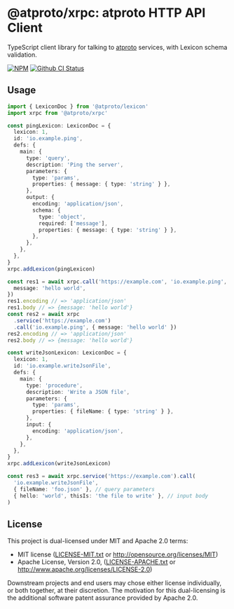# @atproto/xrpc: atproto HTTP API Client

TypeScript client library for talking to [atproto](https://atproto.com) services, with Lexicon schema validation.

[![NPM](https://img.shields.io/npm/v/@atproto/xrpc)](https://www.npmjs.com/package/@atproto/xrpc)
[![Github CI Status](https://github.com/bluesky-social/atproto/actions/workflows/repo.yaml/badge.svg)](https://github.com/bluesky-social/atproto/actions/workflows/repo.yaml)

## Usage

```typescript
import { LexiconDoc } from '@atproto/lexicon'
import xrpc from '@atproto/xrpc'

const pingLexicon: LexiconDoc = {
  lexicon: 1,
  id: 'io.example.ping',
  defs: {
    main: {
      type: 'query',
      description: 'Ping the server',
      parameters: {
        type: 'params',
        properties: { message: { type: 'string' } },
      },
      output: {
        encoding: 'application/json',
        schema: {
          type: 'object',
          required: ['message'],
          properties: { message: { type: 'string' } },
        },
      },
    },
  },
}
xrpc.addLexicon(pingLexicon)

const res1 = await xrpc.call('https://example.com', 'io.example.ping', {
  message: 'hello world',
})
res1.encoding // => 'application/json'
res1.body // => {message: 'hello world'}
const res2 = await xrpc
  .service('https://example.com')
  .call('io.example.ping', { message: 'hello world' })
res2.encoding // => 'application/json'
res2.body // => {message: 'hello world'}

const writeJsonLexicon: LexiconDoc = {
  lexicon: 1,
  id: 'io.example.writeJsonFile',
  defs: {
    main: {
      type: 'procedure',
      description: 'Write a JSON file',
      parameters: {
        type: 'params',
        properties: { fileName: { type: 'string' } },
      },
      input: {
        encoding: 'application/json',
      },
    },
  },
}
xrpc.addLexicon(writeJsonLexicon)

const res3 = await xrpc.service('https://example.com').call(
  'io.example.writeJsonFile',
  { fileName: 'foo.json' }, // query parameters
  { hello: 'world', thisIs: 'the file to write' }, // input body
)
```

## License

This project is dual-licensed under MIT and Apache 2.0 terms:

- MIT license ([LICENSE-MIT.txt](https://github.com/bluesky-social/atproto/blob/main/LICENSE-MIT.txt) or http://opensource.org/licenses/MIT)
- Apache License, Version 2.0, ([LICENSE-APACHE.txt](https://github.com/bluesky-social/atproto/blob/main/LICENSE-APACHE.txt) or http://www.apache.org/licenses/LICENSE-2.0)

Downstream projects and end users may chose either license individually, or both together, at their discretion. The motivation for this dual-licensing is the additional software patent assurance provided by Apache 2.0.
